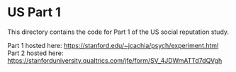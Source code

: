 # US Part 1 

This directory contains the code for Part 1 of the US social reputation study. 

Part 1 hosted here: https://stanford.edu/~jcachia/psych/experiment.html
Part 2 hosted here: https://stanforduniversity.qualtrics.com/jfe/form/SV_4JDWmATTd7dQVgh